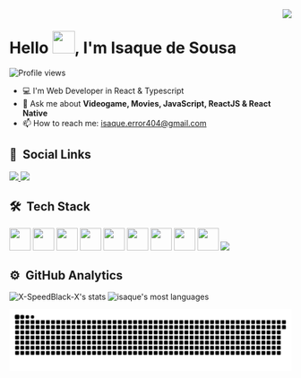 

<img align= 'right' height='500em'  src='https://raw.githubusercontent.com/gist/X-SpeedBlack-X/63f61d03c0ec4d7be3ff52fe96d85689/raw/7a187972f5d6dc1a73637a3830326a20d5aaeb48/profilecard.svg' />
<h1 align="left">Hello <img src="https://raw.githubusercontent.com/kaueMarques/kaueMarques/master/hi.gif" width="40x" height='40px'>, I'm Isaque de Sousa</h1>
<p align="left"> <img src="https://komarev.com/ghpvc/?username=X-SpeedBlack-X&color=blueviolet" alt="Profile views" /> </p>

<!--
**X-SpeedBlack-X/X-SpeedBlack-X** is a ✨ _special_ ✨ repository because its `README.md` (this file) appears on your GitHub profile.
<img href=''https://raw.githubusercontent.com/gist/X-SpeedBlack-X/63f61d03c0ec4d7be3ff52fe96d85689/raw/7a187972f5d6dc1a73637a3830326a20d5aaeb48/profilecard.svg />

Here are some ideas to get you started:

- 🔭 I’m currently working on ...
- 🌱 I’m currently learning ...
- 👯 I’m looking to collaborate on ...
- 🤔 I’m looking for help with ...
...
- 📫 How to reach me: ...
- 😄 Pronouns: ...
- ⚡ Fun fact: ...
-->
- 💻 I'm Web Developer in React & Typescript
- 💬 Ask me about **Videogame, Movies, JavaScript, ReactJS & React Native** 
- 📫 How to reach me: isaque.error404@gmail.com

## 📱 &nbsp;Social Links
<div> 
  <a href="https://www.linkedin.com/in/isaque-de-sousa/" target="_blank"> 
 <img src="https://img.shields.io/badge/LinkedIn-0077B5?style=for-the-badge&logo=linkedin&logoColor=white"/>
 </a>
 <a href="https://instagram.com/_isaque.s_" target="_blank">
 <img src="https://img.shields.io/badge/Instagram-E4405F?style=for-the-badge&logo=instagram&logoColor=white" />
 </a>
  <!-- 
  <a href="mailto:isaque.error404@gmail.com" target="_blank"> 
 <img src="https://img.shields.io/badge/Gmail-D14836?style=for-the-badge&logo=gmail&logoColor=white"/>
 </a>
 -->

</div>

## 🛠 &nbsp;Tech Stack
<div display="flex">
 <img width="38px" height="40px" src="https://cdn.jsdelivr.net/gh/devicons/devicon/icons/html5/html5-plain.svg" />         
 <img width="38px" height="40px" src="https://cdn.jsdelivr.net/gh/devicons/devicon/icons/css3/css3-plain.svg" />
 <img width="38px" height="40px" src="https://cdn.jsdelivr.net/gh/devicons/devicon/icons/javascript/javascript-plain.svg" />
 <img width="38px" height="40px"  src="https://cdn.jsdelivr.net/gh/devicons/devicon/icons/nextjs/nextjs-original-wordmark.svg" />

 <img width="38px" height="40px" src="https://cdn.jsdelivr.net/gh/devicons/devicon/icons/react/react-original-wordmark.svg" />
 <img width="38px" height="40px" src="https://cdn.jsdelivr.net/gh/devicons/devicon/icons/typescript/typescript-plain.svg" /> 
 <img width="38px" height="40px"  src="https://cdn.jsdelivr.net/gh/devicons/devicon/icons/nodejs/nodejs-original.svg" />    
 <img width="38px" height="40px" src="https://cdn.jsdelivr.net/gh/devicons/devicon/icons/tailwindcss/tailwindcss-plain.svg" />
 <img width="38px" height="40px" src="https://cdn.jsdelivr.net/gh/devicons/devicon/icons/git/git-original.svg" />
<img widht="38px" height="40px" src="https://cdn.jsdelivr.net/gh/devicons/devicon/icons/linux/linux-original.svg" />
</div>


          

## ⚙️ &nbsp;GitHub Analytics

<div align="left">
<img width="490em" src="https://github-readme-stats.vercel.app/api?username=X-SpeedBlack-X&show_icons=true&theme=radical" alt="X-SpeedBlack-X's stats"/>
<img width="490em" src="https://github-readme-stats.vercel.app/api/top-langs/?username=X-SpeedBlack-X&layout=compact&theme=radical" alt="isaque's most languages"/>
</div>


 
  ![Snake animation](https://github.com/X-SpeedBlack-X/X-SpeedBlack-X/blob/output/github-contribution-grid-snake.svg)
 

